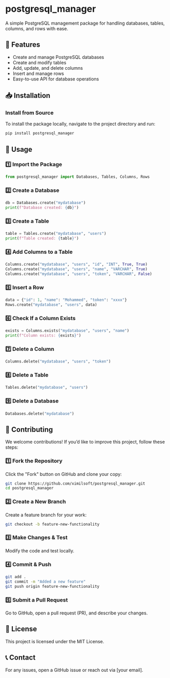# postgresql_manager

A simple PostgreSQL management package for handling databases, tables, columns, and rows with ease.

## 📌 Features
- Create and manage PostgreSQL databases
- Create and modify tables
- Add, update, and delete columns
- Insert and manage rows
- Easy-to-use API for database operations

## 📥 Installation

### Install from Source
To install the package locally, navigate to the project directory and run:

```bash
pip install postgresql_manager
```

## 🚀 Usage

### 1️⃣ Import the Package

```python
from postgresql_manager import Databases, Tables, Columns, Rows
```

### 2️⃣ Create a Database

```python
db = Databases.create("mydatabase")
print(f"Database created: {db}")
```

### 3️⃣ Create a Table

```python
table = Tables.create("mydatabase", "users")
print(f"Table created: {table}")
```

### 4️⃣ Add Columns to a Table

```python
Columns.create("mydatabase", "users", "id", "INT", True, True)
Columns.create("mydatabase", "users", "name", "VARCHAR", True)
Columns.create("mydatabase", "users", "token", "VARCHAR", False)
```

### 5️⃣ Insert a Row

```python
data = {"id": 1, "name": "Mohammed", "token": "xxxx"}
Rows.create("mydatabase", "users", data)
```

### 6️⃣ Check If a Column Exists

```python
exists = Columns.exists("mydatabase", "users", "name")
print(f"Column exists: {exists}")
```

### 7️⃣ Delete a Column

```python
Columns.delete("mydatabase", "users", "token")
```

### 8️⃣ Delete a Table

```python
Tables.delete("mydatabase", "users")
```

### 9️⃣ Delete a Database

```python
Databases.delete("mydatabase")
```

## 🤝 Contributing

We welcome contributions! If you’d like to improve this project, follow these steps:

### 1️⃣ Fork the Repository
Click the "Fork" button on GitHub and clone your copy:

```bash
git clone https://github.com/ximilsoft/postgresql_manager.git
cd postgresql_manager
```

### 2️⃣ Create a New Branch

Create a feature branch for your work:

```bash
git checkout -b feature-new-functionality
```

### 3️⃣ Make Changes & Test
Modify the code and test locally.

### 4️⃣ Commit & Push

```bash
git add .
git commit -m "Added a new feature"
git push origin feature-new-functionality
```

### 5️⃣ Submit a Pull Request
Go to GitHub, open a pull request (PR), and describe your changes.

## 📜 License

This project is licensed under the MIT License.

## 📞 Contact

For any issues, open a GitHub issue or reach out via [your email].
